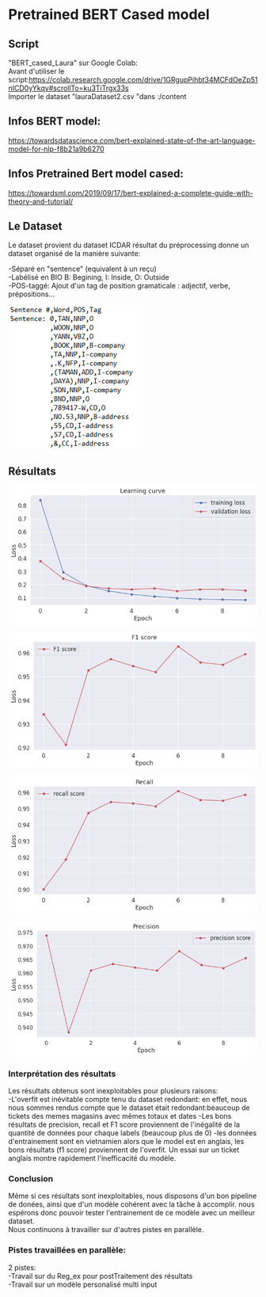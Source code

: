 # Pretrained BERT Cased model

## Script
"BERT_cased_Laura" sur Google Colab:  
Avant d'utiliser le script:https://colab.research.google.com/drive/1GRgupPihbt34MCFdOeZp51nICD0yYkqv#scrollTo=ku3TiTrgx33s  
Importer le dataset "lauraDataset2.csv "dans :/content

## Infos BERT model:  
https://towardsdatascience.com/bert-explained-state-of-the-art-language-model-for-nlp-f8b21a9b6270
## Infos Pretrained Bert model cased: 
https://towardsml.com/2019/09/17/bert-explained-a-complete-guide-with-theory-and-tutorial/
## Le Dataset

Le dataset provient du dataset ICDAR 
résultat du préprocessing donne un dataset organisé de la manière suivante:  

-Séparé en "sentence" (equivalent à un reçu)  
-Labélisé en BIO B: Begining, I: Inside, O: Outside  
-POS-taggé: Ajout d'un tag de position gramaticale : adjectif, verbe, prépositions...

![alt text](https://github.com/LauraBreton-leonard/PRD/blob/main/NER/BERT/dataImg.PNG?raw=true)

## Résultats


![alt text](https://github.com/LauraBreton-leonard/PRD/blob/main/NER/BERT/learning_curve.png?raw=true)

![alt text](https://github.com/LauraBreton-leonard/PRD/blob/main/NER/BERT/f1_score.png?raw=true)

![alt text](https://github.com/LauraBreton-leonard/PRD/blob/main/NER/BERT/recall.png?raw=true)

![alt text](https://github.com/LauraBreton-leonard/PRD/blob/main/NER/BERT/precision.png?raw=true)

### Interprétation des résultats

Les résultats obtenus sont inexploitables pour plusieurs raisons:  
-L'overfit est inévitable compte tenu du dataset redondant: en effet, nous nous sommes rendus compte que le dataset était redondant:beaucoup de tickets des memes magasins avec mêmes totaux et dates
-Les bons résultats de precision, recall et F1 score proviennent de l'inégalité de la quantité de données pour chaque labels (beaucoup plus de 0)
-les données d'entrainement sont en vietnamien alors que le model est en anglais, les bons résultats (f1 score) proviennent de l'overfit. Un essai sur un ticket anglais montre rapidement l'inefficacité du modèle.

### Conclusion
Même si ces résultats sont inexploitables, nous disposons d'un bon pipeline de donées, ainsi que d'un modèle cohérent avec la tâche à accomplir. nous espérons donc pouvoir tester l'entrainement de ce modèle avec un meilleur dataset.  
Nous continuons à travailler sur d'autres pistes en parallèle.  

### Pistes travaillées en parallèle:  

2 pistes:  
-Travail sur du Reg_ex pour postTraitement des résultats  
-Travail sur un modèle personalisé multi input


